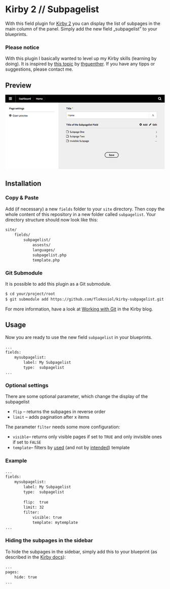 # Kirby 2 // Subpagelist

With this field plugin for [Kirby 2](http://getkirby.com) you can display the list of subpages in the main column of the panel. Simply add the new field „subpagelist” to your blueprints.

### Please notice

With this plugin I basically wanted to level up my Kirby skills (learning by doing). It is inspired by [this topic](http://forum.getkirby.com/t/showing-only-subpages/227) by [thguenther](http://forum.getkirby.com/users/thguenther/activity). If you have any tipps or suggestions, please contact me.

## Preview


![Screenshot](screenshot.png)


## Installation

### Copy & Paste

Add (if necessary) a new `fields` folder to your `site` directory. Then copy the whole content of this repository in a new folder called `subpagelist`. Your directory structure should now look like this:

```
site/
	fields/
		subpagelist/
			assests/
			languages/
			subpagelist.php
			template.php
```

### Git Submodule

It is possible to add this plugin as a Git submodule.

```bash
$ cd your/project/root  
$ git submodule add https://github.com/flokosiol/kirby-subpagelist.git site/fields/subpagelist
```

For more information, have a look at [Working with Git](http://getkirby.com/blog/working-with-git) in the Kirby blog.


## Usage

Now you are ready to use the new field `subpagelist` in your blueprints. 

```
...
fields:
	mysubpagelist:
		label: My Subpagelist
		type:  subpagelist
...
```


### Optional settings

There are some optional parameter, which change the display of the subpagelist

+ `flip` – returns the subpages in reverse order 
+ `limit` – adds pagination after x items

The parameter `filter` needs some more configuration:

+ `visible`– returns only visible pages if set to `TRUE` and only invisible ones if set to `FALSE`
+ `template`– filters by [used](http://getkirby.com/docs/cheatsheet/page/template) (and not by [intended](http://getkirby.com/docs/cheatsheet/page/intended-template)) template

### Example

```
...
fields:
	mysubpagelist:
		label: My Subpagelist
		type:  subpagelist
		
		flip:  true
		limit: 32
		filter:
			visible: true
			template: mytemplate
...
```

### Hiding the subpages in the sidebar

To hide the subpages in the sidebar, simply add this to your blueprint (as described in the [Kirby docs](http://getkirby.com/docs/panel/blueprints/page-settings#hide-subpages)):

```
...
pages:  
	hide: true  
...
```